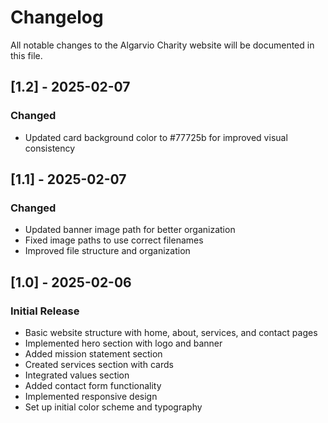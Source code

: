 # Changelog

All notable changes to the Algarvio Charity website will be documented in this file.

## [1.2] - 2025-02-07
### Changed
- Updated card background color to #77725b for improved visual consistency

## [1.1] - 2025-02-07
### Changed
- Updated banner image path for better organization
- Fixed image paths to use correct filenames
- Improved file structure and organization

## [1.0] - 2025-02-06
### Initial Release
- Basic website structure with home, about, services, and contact pages
- Implemented hero section with logo and banner
- Added mission statement section
- Created services section with cards
- Integrated values section
- Added contact form functionality
- Implemented responsive design
- Set up initial color scheme and typography

